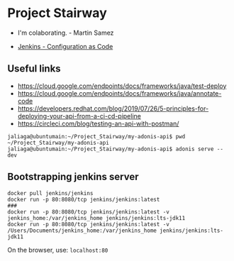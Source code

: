 # Project Stairway

* I'm colaborating. - Martin Samez

* [Jenkins - Configuration as Code](https://github.com/jaliagag/Project_Stairway/tree/main/jenkins-casc)

## Useful links

* <https://cloud.google.com/endpoints/docs/frameworks/java/test-deploy>
* <https://cloud.google.com/endpoints/docs/frameworks/java/annotate-code>
* <https://developers.redhat.com/blog/2019/07/26/5-principles-for-deploying-your-api-from-a-ci-cd-pipeline>
* <https://circleci.com/blog/testing-an-api-with-postman/>

```console
jaliaga@ubuntumain:~/Project_Stairway/my-adonis-api$ pwd
~/Project_Stairway/my-adonis-api
jaliaga@ubuntumain:~/Project_Stairway/my-adonis-api$ adonis serve --dev
```

## Bootstrapping jenkins server

```console
docker pull jenkins/jenkins
docker run -p 80:8080/tcp jenkins/jenkins:latest
###
docker run -p 80:8080/tcp jenkins/jenkins:latest -v jenkins_home:/var/jenkins_home jenkins/jenkins:lts-jdk11
docker run -p 80:8080/tcp jenkins/jenkins:latest -v /Users/Documents/jenkins_home:/var/jenkins_home jenkins/jenkins:lts-jdk11
```

On the browser, use: `localhost:80`

